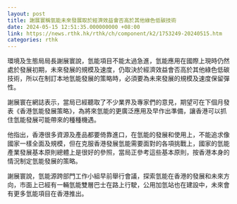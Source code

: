 ```yaml
---
layout: post
title: 謝展寰稱氫能未來發展取於經濟效益會否高於其他綠色低碳技術
date: 2024-05-15 12:51:35.000000000 +08:00
link: https://news.rthk.hk/rthk/ch/component/k2/1753249-20240515.htm
categories: rthk
---
```


環境及生態局局長謝展寰說，氫能項目不能太過急進，氫能應用在國際上現時仍然處於發展初期，未來發展的規模及速度，仍取決於經濟效益會否高於其他綠色低碳技術，所以在制訂本地氫能發展的策略時，必須要為未來發展的規模及速度保留彈性。

謝展寰在網誌表示，當局已經聽取了不少業界及專家們的意見，期望可在下個月發表《香港氫能發展策略》，為將來氫能的更廣泛應用及早作出準備，讓香港可以抓住氫能發展可能帶來的種種機遇。

他指出，香港很多資源及產品都要倚靠進口，在氫能的發展和使用上，不能追求像國家一樣全面及規模，但在克服香港發展氫能需要面對的各項挑戰上，國家的氫能產業發展基本原則總體上是很好的參照，當局正參考這些基本原則，按香港本身的情況制定氫能發展的策略。

謝展寰說，氫能源跨部門工作小組早前舉行會議，探索氫能在香港的發展和未來方向，市面上已經有一輛氫能雙層巴士在路上行駛，公用加氫站也在建設中，未來會有更多氫能項目在香港推出。
